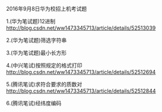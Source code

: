 2016年9月8日华为校招上机考试题

1.(华为笔试题)12进制		http://blog.csdn.net/ww1473345713/article/details/52513039

2.(华为笔试题)筛选字符串

3.(华为笔试题)最小长方形	

4.(中兴笔试)按照规定的格式打印  http://blog.csdn.net/ww1473345713/article/details/52512694

5.(腾讯笔试)求符合要求的质数对  http://blog.csdn.net/ww1473345713/article/details/52512844

6.(腾讯笔试)经纬度编码          
